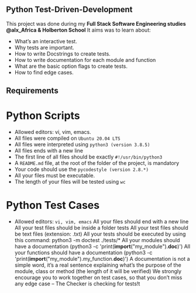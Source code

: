 ## Python Test-Driven-Development

This project was done during my **Full Stack Software Engineering studies @alx_Africa & Holberton School**
It aims was to learn about:
 - What’s an interactive test.
 - Why tests are important.
 - How to write Docstrings to create tests.
 - How to write documentation for each module and function
 - What are the basic option flags to create tests.
 - How to find edge cases.

Requirements
  ------------------
# Python Scripts
 - Allowed editors: vi, vim, emacs.
 - All files were compiled on `Ubuntu 20.04 LTS`
 - All files were interpreted using `python3 (version 3.8.5)`
 - All files ends with a new line
 - The first line of all files should be exactly `#!/usr/bin/python3`
 - A `README.md` file, at the root of the folder of the project, is mandatory
 - Your code should use the `pycodestyle (version 2.8.*)`
 - All your files must be executable.
 - The length of your files will be tested using `wc` 

# Python Test Cases
 - Allowed editors: `vi, vim, emacs`
All your files should end with a new line
All your test files should be inside a folder tests
All your test files should be text files (extension: .txt)
All your tests should be executed by using this command: python3 -m doctest ./tests/*
All your modules should have a documentation (python3 -c 'print(__import__("my_module").__doc__)')
All your functions should have a documentation (python3 -c 'print(__import__("my_module").my_function.__doc__)')
A documentation is not a simple word, it’s a real sentence explaining what’s the purpose of the module, class or method (the length of it will be verified)
We strongly encourage you to work together on test cases, so that you don’t miss any edge case – The Checker is checking for tests!t
